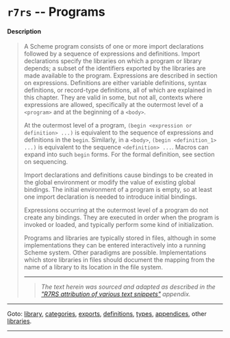 

<a id='appendix__r7rs__programs'></a>

# `r7rs` -- Programs


<a id='appendix__r7rs__programs__description'></a>

#### Description

> A Scheme program consists of
> one or more import declarations followed by a sequence of
> expressions and definitions.
> Import declarations specify the libraries on which a program or library depends;
> a subset of the identifiers exported by the libraries are made available to
> the program.
> Expressions are described in section on expressions.
> Definitions are either variable definitions, syntax definitions, or
> record-type definitions, all of which are explained in this chapter.
> They are valid in some, but not all, contexts where expressions
> are allowed, specifically at the outermost level of a `<program>`
> and at the beginning of a `<body>`.
> 
> At the outermost level of a program, `(begin <expression or definition> ...)` is
> equivalent to the sequence of expressions and definitions
> in the `begin`.
> Similarly, in a `<body>`, `(begin <definition_1> ...)` is equivalent
> to the sequence `<definition> ...`.
> Macros can expand into such `begin` forms.
> For the formal definition, see section on sequencing.
> 
> Import declarations and definitions
> cause bindings to be created in the global
> environment or modify the value of existing global bindings.
> The initial environment of a program is empty,
> so at least one import declaration is needed to introduce initial bindings.
> 
> Expressions occurring at the outermost level of a program
> do not create any bindings.  They are
> executed in order when the program is
> invoked or loaded, and typically perform some kind of initialization.
> 
> Programs and libraries are typically stored in files, although
> in some implementations they can be entered interactively into a running
> Scheme system.  Other paradigms are possible.
> Implementations which store libraries in files should document the
> mapping from the name of a library to its location in the file system.
> 
> 
> ----
> > *The text herein was sourced and adapted as described in the ["R7RS attribution of various text snippets"](../../r7rs/appendices/attribution.md#appendix__r7rs__attribution) appendix.*

----

Goto: [library](../../r7rs/_index.md#library__r7rs), [categories](../../r7rs/categories/_index.md#toc__r7rs__categories), [exports](../../r7rs/exports/_index.md#toc__r7rs__exports), [definitions](../../r7rs/definitions/_index.md#toc__r7rs__definitions), [types](../../r7rs/types/_index.md#toc__r7rs__types), [appendices](../../r7rs/appendices/_index.md#toc__r7rs__appendices), other [libraries](../../_libraries.md#toc__libraries).

----

